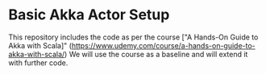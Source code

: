 # Basic Akka Actor Setup
This repository includes the code as per the course ["A Hands-On Guide to Akka with Scala]" (https://www.udemy.com/course/a-hands-on-guide-to-akka-with-scala/)
We will use the course as a baseline and will extend it with further code. 